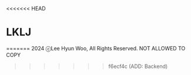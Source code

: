 <<<<<<< HEAD
# LKLJ
=======
2024 ⓒLee Hyun Woo, All Rights Reserved.
NOT ALLOWED TO COPY
>>>>>>> f6ecf4c (ADD: Backend)
